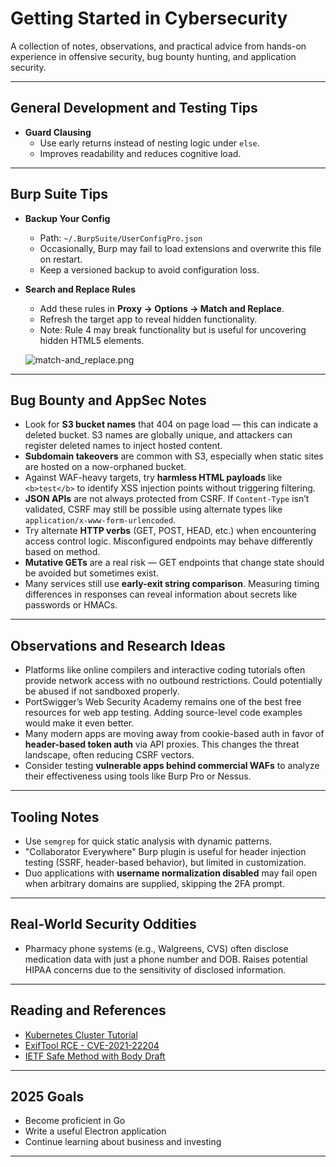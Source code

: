 # Getting Started in Cybersecurity

A collection of notes, observations, and practical advice from hands-on experience in offensive security, bug bounty hunting, and application security.

---

## General Development and Testing Tips

- **Guard Clausing**
  - Use early returns instead of nesting logic under `else`.
  - Improves readability and reduces cognitive load.

---

## Burp Suite Tips

- **Backup Your Config**
  - Path: `~/.BurpSuite/UserConfigPro.json`
  - Occasionally, Burp may fail to load extensions and overwrite this file on restart.
  - Keep a versioned backup to avoid configuration loss.

- **Search and Replace Rules**
  - Add these rules in **Proxy → Options → Match and Replace**.
  - Refresh the target app to reveal hidden functionality.
  - Note: Rule 4 may break functionality but is useful for uncovering hidden HTML5 elements.

  ![match-and_replace.png](https://github.com/user-attachments/assets/4385df10-c0b3-4887-b2fb-efbdb5dee574)

---

## Bug Bounty and AppSec Notes

- Look for **S3 bucket names** that 404 on page load — this can indicate a deleted bucket. S3 names are globally unique, and attackers can register deleted names to inject hosted content.
- **Subdomain takeovers** are common with S3, especially when static sites are hosted on a now-orphaned bucket.
- Against WAF-heavy targets, try **harmless HTML payloads** like `<b>test</b>` to identify XSS injection points without triggering filtering.
- **JSON APIs** are not always protected from CSRF. If `Content-Type` isn’t validated, CSRF may still be possible using alternate types like `application/x-www-form-urlencoded`.
- Try alternate **HTTP verbs** (GET, POST, HEAD, etc.) when encountering access control logic. Misconfigured endpoints may behave differently based on method.
- **Mutative GETs** are a real risk — GET endpoints that change state should be avoided but sometimes exist.
- Many services still use **early-exit string comparison**. Measuring timing differences in responses can reveal information about secrets like passwords or HMACs.

---

## Observations and Research Ideas

- Platforms like online compilers and interactive coding tutorials often provide network access with no outbound restrictions. Could potentially be abused if not sandboxed properly.
- PortSwigger’s Web Security Academy remains one of the best free resources for web app testing. Adding source-level code examples would make it even better.
- Many modern apps are moving away from cookie-based auth in favor of **header-based token auth** via API proxies. This changes the threat landscape, often reducing CSRF vectors.
- Consider testing **vulnerable apps behind commercial WAFs** to analyze their effectiveness using tools like Burp Pro or Nessus.

---

## Tooling Notes

- Use `semgrep` for quick static analysis with dynamic patterns.
- "Collaborator Everywhere" Burp plugin is useful for header injection testing (SSRF, header-based behavior), but limited in customization.
- Duo applications with **username normalization disabled** may fail open when arbitrary domains are supplied, skipping the 2FA prompt.

---

## Real-World Security Oddities

- Pharmacy phone systems (e.g., Walgreens, CVS) often disclose medication data with just a phone number and DOB. Raises potential HIPAA concerns due to the sensitivity of disclosed information.

---

## Reading and References

- [Kubernetes Cluster Tutorial](https://kubernetes.io/docs/tutorials/kubernetes-basics/create-cluster/cluster-intro/)
- [ExifTool RCE - CVE-2021-22204](https://devcraft.io/2021/05/04/exiftool-arbitrary-code-execution-cve-2021-22204.html)
- [IETF Safe Method with Body Draft](https://www.ietf.org/archive/id/draft-ietf-httpbis-safe-method-w-body-02.html#section-4.2-2)

---

## 2025 Goals

- Become proficient in Go
- Write a useful Electron application
- Continue learning about business and investing

---
